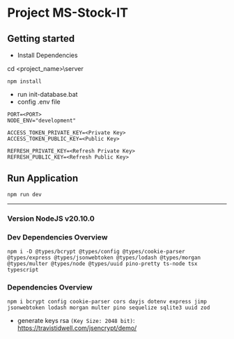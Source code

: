# Project MS-Stock-IT

## Getting started

- Install Dependencies

cd <project_name>\server

```
npm install
```

- run init-database.bat
- config .env file

```
PORT=<PORT>
NODE_ENV="development"

ACCESS_TOKEN_PRIVATE_KEY=<Private Key>
ACCESS_TOKEN_PUBLIC_KEY=<Public Key>

REFRESH_PRIVATE_KEY=<Refresh Private Key>
REFRESH_PUBLIC_KEY=<Refresh Public Key>
```

## Run Application

```
npm run dev
```

---

### Version NodeJS v20.10.0

### Dev Dependencies Overview

```
npm i -D @types/bcrypt @types/config @types/cookie-parser @types/express @types/jsonwebtoken @types/lodash @types/morgan @types/multer @types/node @types/uuid pino-pretty ts-node tsx typescript
```

### Dependencies Overview

```
npm i bcrypt config cookie-parser cors dayjs dotenv express jimp jsonwebtoken lodash morgan multer pino sequelize sqlite3 uuid zod
```

- generate keys rsa `(Key Size: 2048 bit)`: https://travistidwell.com/jsencrypt/demo/

